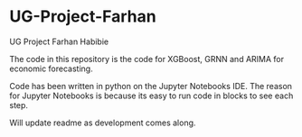 # UG-Project-Farhan
UG Project Farhan Habibie 

The code in this repository is the code for XGBoost, GRNN and ARIMA for economic forecasting.

Code has been written in python on the Jupyter Notebooks IDE. The reason for Jupyter Notebooks is because its easy to run code in blocks to see each step.

Will update readme as development comes along.
